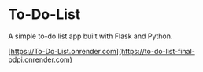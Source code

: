 # To-Do-List
A simple to-do list app built with Flask and Python.

[https://To-Do-List.onrender.com](https://to-do-list-final-pdpi.onrender.com)

